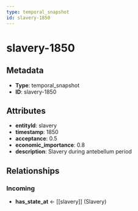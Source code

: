 ```yaml
---
type: temporal_snapshot
id: slavery-1850
---
```


# slavery-1850

## Metadata

- **Type**: temporal_snapshot
- **ID**: slavery-1850

## Attributes

- **entityId**: slavery
- **timestamp**: 1850
- **acceptance**: 0.5
- **economic_importance**: 0.8
- **description**: Slavery during antebellum period

## Relationships

### Incoming

- **has_state_at** ← [[slavery]] (Slavery)

